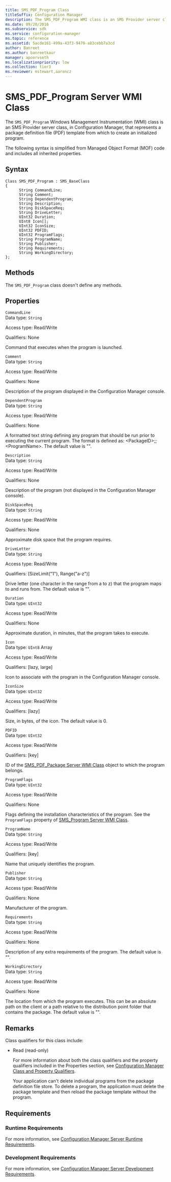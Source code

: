 ```yaml
---
title: SMS_PDF_Program Class
titleSuffix: Configuration Manager
description: The SMS_PDF_Program WMI class is an SMS Provider server class that represents a package definition file (PDF) template from which to create an initialized program.
ms.date: 09/20/2016
ms.subservice: sdk
ms.service: configuration-manager
ms.topic: reference
ms.assetid: 5acde161-499a-43f3-9470-a83cebb7a3cd
author: Banreet
ms.author: banreetkaur
manager: apoorvseth
ms.localizationpriority: low
ms.collection: tier3
ms.reviewer: mstewart,aaroncz 
---
```

# SMS_PDF_Program Server WMI Class
The `SMS_PDF_Program` Windows Management Instrumentation (WMI) class is an SMS Provider server class, in Configuration Manager, that represents a package definition file (PDF) template from which to create an initialized program.  

 The following syntax is simplified from Managed Object Format (MOF) code and includes all inherited properties.  

## Syntax  

```  
Class SMS_PDF_Program : SMS_BaseClass  
{  
      String CommandLine;  
      String Comment;  
      String DependentProgram;  
      String Description;  
      String DiskSpaceReq;  
      String DriveLetter;  
      UInt32 Duration;  
      UInt8 Icon[];  
      UInt32 IconSize;  
      UInt32 PDFID;  
      UInt32 ProgramFlags;  
      String ProgramName;  
      String Publisher;  
      String Requirements;  
      String WorkingDirectory;  
};  
```  

## Methods  
 The `SMS_PDF_Program` class doesn't define any methods.  

## Properties  
 `CommandLine`  
 Data type: `String`  

 Access type: Read/Write  

 Qualifiers: None  

 Command that executes when the program is launched.  

 `Comment`  
 Data type: `String`  

 Access type: Read/Write  

 Qualifiers: None  

 Description of the program displayed in the Configuration Manager console.  

 `DependentProgram`  
 Data type: `String`  

 Access type: Read/Write  

 Qualifiers: None  

 A formatted text string defining any program that should be run prior to executing the current program. The format is defined as: \<PackageID>;; \<ProgramName>. The default value is "".  

 `Description`  
 Data type: `String`  

 Access type: Read/Write  

 Qualifiers: None  

 Description of the program (not displayed in the Configuration Manager console).  

 `DiskSpaceReq`  
 Data type: `String`  

 Access type: Read/Write  

 Qualifiers: None  

 Approximate disk space that the program requires.  

 `DriveLetter`  
 Data type: `String`  

 Access type: Read/Write  

 Qualifiers: [SizeLimit("1"), Range("a-z")]  

 Drive letter (one character in the range from a to z) that the program maps to and runs from. The default value is "".  

 `Duration`  
 Data type: `UInt32`  

 Access type: Read/Write  

 Qualifiers: None  

 Approximate duration, in minutes, that the program takes to execute.  

 `Icon`  
 Data type: `UInt8` Array  

 Access type: Read/Write  

 Qualifiers: [lazy, large]  

 Icon to associate with the program in the Configuration Manager console.  

 `IconSize`  
 Data type: `UInt32`  

 Access type: Read/Write  

 Qualifiers: [lazy]  

 Size, in bytes, of the icon. The default value is 0.  

 `PDFID`  
 Data type: `UInt32`  

 Access type: Read/Write  

 Qualifiers: [key]  

 ID of the [SMS_PDF_Package Server WMI Class](../../../../../develop/reference/core/servers/configure/sms_pdf_package-server-wmi-class.md) object to which the program belongs.  

 `ProgramFlags`  
 Data type: `UInt32`  

 Access type: Read/Write  

 Qualifiers: None  

 Flags defining the installation characteristics of the program. See the `ProgramFlags` property of [SMS_Program Server WMI Class](../../../../../develop/reference/core/servers/configure/sms_program-server-wmi-class.md).  

 `ProgramName`  
 Data type: `String`  

 Access type: Read/Write  

 Qualifiers: [key]  

 Name that uniquely identifies the program.  

 `Publisher`  
 Data type: `String`  

 Access type: Read/Write  

 Qualifiers: None  

 Manufacturer of the program.  

 `Requirements`  
 Data type: `String`  

 Access type: Read/Write  

 Qualifiers: None  

 Description of any extra requirements of the program. The default value is "".  

 `WorkingDirectory`  
 Data type: `String`  

 Access type: Read/Write  

 Qualifiers: None  

 The location from which the program executes. This can be an absolute path on the client or a path relative to the distribution point folder that contains the package. The default value is "".  

## Remarks  
 Class qualifiers for this class include:  

- Read (read-only)  

  For more information about both the class qualifiers and the property qualifiers included in the Properties section, see [Configuration Manager Class and Property Qualifiers](../../../../../develop/reference/misc/class-and-property-qualifiers.md).  

  Your application can't delete individual programs from the package definition file store. To delete a program, the application must delete the package template and then reload the package template without the program.  

## Requirements  

### Runtime Requirements  
 For more information, see [Configuration Manager Server Runtime Requirements](../../../../../develop/core/reqs/server-runtime-requirements.md).  

### Development Requirements  
 For more information, see [Configuration Manager Server Development Requirements](../../../../../develop/core/reqs/server-development-requirements.md).  
